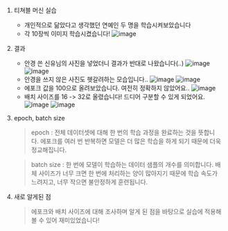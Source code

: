 1. 티쳐블 머신 실습
   - 개인적으로 닮았다고 생각했던 연예인 두 명을 학습시켜보았습니다 
   - 각 10장씩 이미지 학습시켰습니다!
![image](https://github.com/sejongsmarcle/2024_Spring_SMARCLE_Snaegi_Study/assets/114272010/9f6382de-9c9b-4e34-ba28-944324717173)
2. 결과
   - 안경 쓴 신유님의 사진을 넣었더니 결과가 반대로 나왔습니다(..)
![image](https://github.com/sejongsmarcle/2024_Spring_SMARCLE_Snaegi_Study/assets/114272010/abe23360-37e9-4558-a230-341b909f0dad)
![image](https://github.com/sejongsmarcle/2024_Spring_SMARCLE_Snaegi_Study/assets/114272010/6c02f1e3-3943-41d8-b212-d74e407506f0)
   - 안경을 쓰지 않은 사진도 헷갈려하는 모습입니다..
![image](https://github.com/sejongsmarcle/2024_Spring_SMARCLE_Snaegi_Study/assets/114272010/55c7de3f-9eec-4205-bbf8-b7ad471f74ad)
![image](https://github.com/sejongsmarcle/2024_Spring_SMARCLE_Snaegi_Study/assets/114272010/dfcc8e35-ae3a-459e-8e89-6d81630d5ea8)
   - 에포크 값을 100으로 올려보았습니다. 여전히 정확하지 않았어요..
![image](https://github.com/sejongsmarcle/2024_Spring_SMARCLE_Snaegi_Study/assets/114272010/ad36bde2-f85b-4380-8b10-8398cd4e132f)
   - 배치 사이즈를 16 -> 32로 올렸습니다! 드디어 구분할 수 있게 되었어요.
![image](https://github.com/sejongsmarcle/2024_Spring_SMARCLE_Snaegi_Study/assets/114272010/eff08935-b79e-4707-927f-c1a24b08f14d)
![image](https://github.com/sejongsmarcle/2024_Spring_SMARCLE_Snaegi_Study/assets/114272010/db122197-f9c4-432f-942b-1e46cbd23487)

2. epoch, batch size
   > epoch : 전체 데이터셋에 대해 한 번의 학습 과정을 완료하는 것을 뜻합니다. 에포크를 여러 번 반복하면 모델은 더 많은 학습을 하게 되기 때문에 더욱 정교해집니다.
   
   > batch size : 한 번에 모델이 학습하는 데이터 샘플의 개수를 의미합니다. 배체 사이즈가 너무 크면 한 번에 처리하는 양이 많아지기 때문에 학습 속도가 느려지고, 너무 작으면 불안정하게 훈련됩니다.
  
3. 새로 알게된 점
   > 에포크와 배치 사이즈에 대해 조사하며 알게 된 점을 바탕으로 실습에 적용해볼 수 있어 재미있었습니다!

